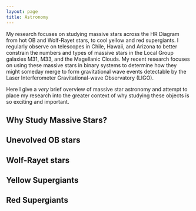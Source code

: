 ```yaml
---
layout: page
title: Astronomy
---
```


My research focuses on studying massive stars across the HR Diagram from hot OB and Wolf-Rayet stars, to cool yellow and red supergiants. I regularly observe on telescopes in Chile, Hawaii, and Arizona to better constrain the numbers and types of massive stars in the Local Group galaxies M31, M33, and the Magellanic Clouds. My recent research focuses on using these massive stars in binary systems to determine how they might someday merge to form gravitational wave events detectable by the Laser Interferometer Gravitational-wave Observatory (LIGO).

Here I give a *very* brief overview of massive star astronomy and attempt to place my research into the greater context of why studying these objects is so exciting and important.

## Why Study Massive Stars?

## Unevolved OB stars

## Wolf-Rayet stars

## Yellow Supergiants

## Red Supergiants